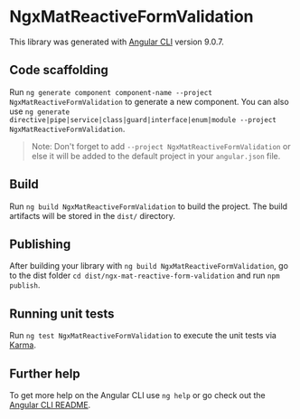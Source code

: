 # NgxMatReactiveFormValidation

This library was generated with [Angular CLI](https://github.com/angular/angular-cli) version 9.0.7.

## Code scaffolding

Run `ng generate component component-name --project NgxMatReactiveFormValidation` to generate a new component. You can also use `ng generate directive|pipe|service|class|guard|interface|enum|module --project NgxMatReactiveFormValidation`.
> Note: Don't forget to add `--project NgxMatReactiveFormValidation` or else it will be added to the default project in your `angular.json` file. 

## Build

Run `ng build NgxMatReactiveFormValidation` to build the project. The build artifacts will be stored in the `dist/` directory.

## Publishing

After building your library with `ng build NgxMatReactiveFormValidation`, go to the dist folder `cd dist/ngx-mat-reactive-form-validation` and run `npm publish`.

## Running unit tests

Run `ng test NgxMatReactiveFormValidation` to execute the unit tests via [Karma](https://karma-runner.github.io).

## Further help

To get more help on the Angular CLI use `ng help` or go check out the [Angular CLI README](https://github.com/angular/angular-cli/blob/master/README.md).
